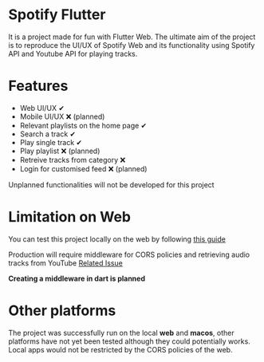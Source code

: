 # Spotify Flutter
It is a project made for fun with Flutter Web. The ultimate aim of the project is to reproduce the UI/UX of Spotify Web and its functionality using Spotify API and Youtube API for playing tracks.

# Features

 - Web UI/UX ✔
 - Mobile UI/UX ❌ (planned)
 - Relevant playlists on the home page ✔
 - Search a track ✔
 - Play single track ✔
 - Play playlist ❌ (planned)
 - Retreive tracks from category ❌ 
 - Login for customised feed ❌ (planned)
 
 Unplanned functionalities will not be developed for this project
 
# Limitation on Web

You can test this project locally on the web by following [this guide](https://stackoverflow.com/a/66879350)

Production will require middleware for CORS policies and retrieving audio tracks from YouTube [Related Issue](https://github.com/Hexer10/youtube_explode_dart/issues/119)

**Creating a middleware in dart is planned**


# Other platforms
The project was successfully run on the local **web** and **macos**, other platforms have not yet been tested although they could potentially works. Local apps would not be restricted by the CORS policies of the web.

